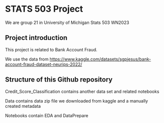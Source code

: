 # STATS 503 Project

We are group 21 in University of Michigan Stats 503 WN2023
## Project introduction

This project is related to Bank Account Fraud.

We use the data from https://www.kaggle.com/datasets/sgpjesus/bank-account-fraud-dataset-neurips-2022/ 

## Structure of this Github repository

Credit_Score_Classification contains another data set and related notebooks

Data contains data zip file we downloaded from kaggle and a manually created metadata

Notebooks contain EDA and DataPrepare
